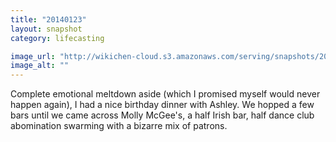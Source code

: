 ```yaml
---
title: "20140123"
layout: snapshot
category: lifecasting

image_url: "http://wikichen-cloud.s3.amazonaws.com/serving/snapshots/2014/20140123-jonathan-ashley-birthday.jpg"
image_alt: ""
---
```


Complete emotional meltdown aside (which I promised myself would never happen again), I had a nice birthday dinner with Ashley. We hopped a few bars until we came across Molly McGee's, a half Irish bar, half dance club abomination swarming with a bizarre mix of patrons.
